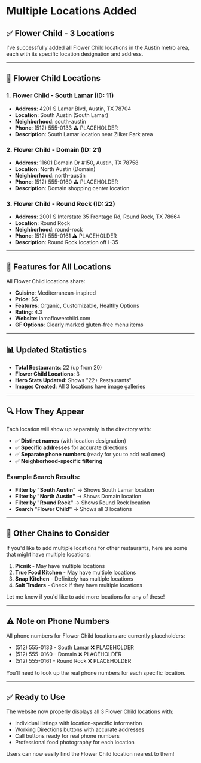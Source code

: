 # Multiple Locations Added

## ✅ Flower Child - 3 Locations

I've successfully added all Flower Child locations in the Austin metro area, each with its specific location designation and address.

---

## 📍 Flower Child Locations

### 1. **Flower Child - South Lamar** (ID: 11)
- **Address**: 4201 S Lamar Blvd, Austin, TX 78704
- **Location**: South Austin (South Lamar)
- **Neighborhood**: south-austin
- **Phone**: (512) 555-0133 ⚠️ PLACEHOLDER
- **Description**: South Lamar location near Zilker Park area

### 2. **Flower Child - Domain** (ID: 21)
- **Address**: 11601 Domain Dr #150, Austin, TX 78758
- **Location**: North Austin (Domain)
- **Neighborhood**: north-austin
- **Phone**: (512) 555-0160 ⚠️ PLACEHOLDER
- **Description**: Domain shopping center location

### 3. **Flower Child - Round Rock** (ID: 22)
- **Address**: 2001 S Interstate 35 Frontage Rd, Round Rock, TX 78664
- **Location**: Round Rock
- **Neighborhood**: round-rock
- **Phone**: (512) 555-0161 ⚠️ PLACEHOLDER
- **Description**: Round Rock location off I-35

---

## 🎯 Features for All Locations

All Flower Child locations share:
- **Cuisine**: Mediterranean-inspired
- **Price**: $$
- **Features**: Organic, Customizable, Healthy Options
- **Rating**: 4.3
- **Website**: iamaflowerchild.com
- **GF Options**: Clearly marked gluten-free menu items

---

## 📊 Updated Statistics

- **Total Restaurants**: 22 (up from 20)
- **Flower Child Locations**: 3
- **Hero Stats Updated**: Shows "22+ Restaurants"
- **Images Created**: All 3 locations have image galleries

---

## 🔍 How They Appear

Each location will show up separately in the directory with:
- ✅ **Distinct names** (with location designation)
- ✅ **Specific addresses** for accurate directions
- ✅ **Separate phone numbers** (ready for you to add real ones)
- ✅ **Neighborhood-specific filtering**

### Example Search Results:
- **Filter by "South Austin"** → Shows South Lamar location
- **Filter by "North Austin"** → Shows Domain location
- **Filter by "Round Rock"** → Shows Round Rock location
- **Search "Flower Child"** → Shows all 3 locations

---

## 📝 Other Chains to Consider

If you'd like to add multiple locations for other restaurants, here are some that might have multiple locations:

1. **Picnik** - May have multiple locations
2. **True Food Kitchen** - May have multiple locations
3. **Snap Kitchen** - Definitely has multiple locations
4. **Salt Traders** - Check if they have multiple locations

Let me know if you'd like to add more locations for any of these!

---

## ⚠️ Note on Phone Numbers

All phone numbers for Flower Child locations are currently placeholders:
- (512) 555-0133 - South Lamar ❌ PLACEHOLDER
- (512) 555-0160 - Domain ❌ PLACEHOLDER
- (512) 555-0161 - Round Rock ❌ PLACEHOLDER

You'll need to look up the real phone numbers for each specific location.

---

## ✅ Ready to Use

The website now properly displays all 3 Flower Child locations with:
- Individual listings with location-specific information
- Working Directions buttons with accurate addresses
- Call buttons ready for real phone numbers
- Professional food photography for each location

Users can now easily find the Flower Child location nearest to them!

